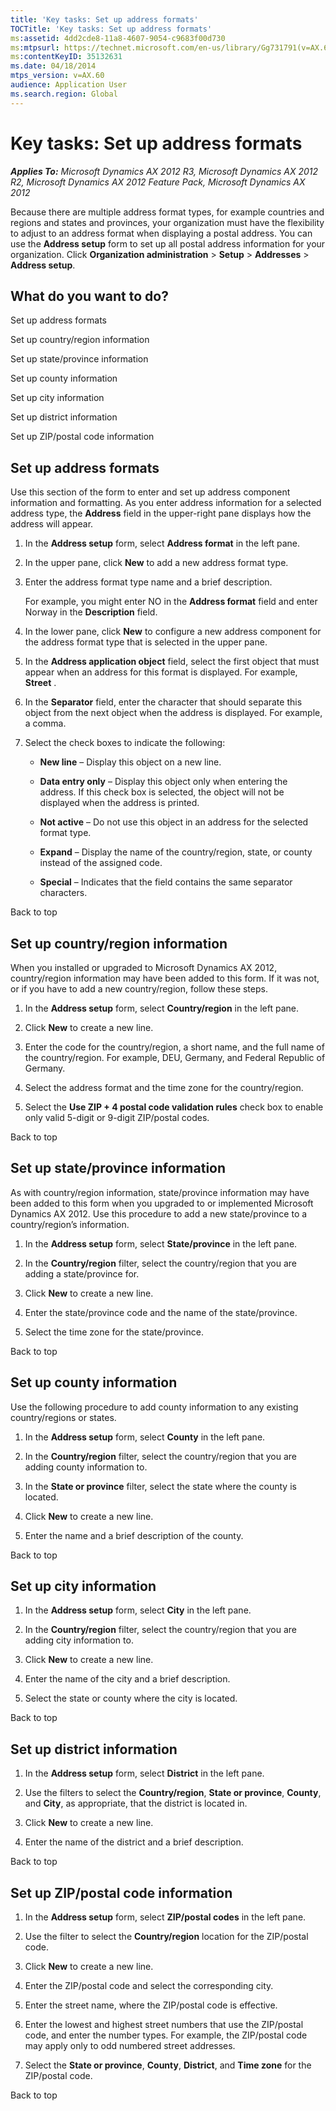 ```yaml
---
title: 'Key tasks: Set up address formats'
TOCTitle: 'Key tasks: Set up address formats'
ms:assetid: 4dd2cde8-11a8-4607-9054-c9683f00d730
ms:mtpsurl: https://technet.microsoft.com/en-us/library/Gg731791(v=AX.60)
ms:contentKeyID: 35132631
ms.date: 04/18/2014
mtps_version: v=AX.60
audience: Application User
ms.search.region: Global
---
```


# Key tasks: Set up address formats 


_**Applies To:** Microsoft Dynamics AX 2012 R3, Microsoft Dynamics AX 2012 R2, Microsoft Dynamics AX 2012 Feature Pack, Microsoft Dynamics AX 2012_

Because there are multiple address format types, for example countries and regions and states and provinces, your organization must have the flexibility to adjust to an address format when displaying a postal address. You can use the **Address setup** form to set up all postal address information for your organization. Click **Organization administration** \> **Setup** \> **Addresses** \> **Address setup**.

## What do you want to do?

Set up address formats

Set up country/region information

Set up state/province information

Set up county information

Set up city information

Set up district information

Set up ZIP/postal code information

## Set up address formats

Use this section of the form to enter and set up address component information and formatting. As you enter address information for a selected address type, the **Address** field in the upper-right pane displays how the address will appear.

1.  In the **Address setup** form, select **Address format** in the left pane.

2.  In the upper pane, click **New** to add a new address format type.

3.  Enter the address format type name and a brief description.
    
    For example, you might enter NO in the **Address format** field and enter Norway in the **Description** field.

4.  In the lower pane, click **New** to configure a new address component for the address format type that is selected in the upper pane.

5.  In the **Address application object** field, select the first object that must appear when an address for this format is displayed. For example, **Street** .

6.  In the **Separator** field, enter the character that should separate this object from the next object when the address is displayed. For example, a comma.

7.  Select the check boxes to indicate the following:
    
      - **New line** – Display this object on a new line.
    
      - **Data entry only** – Display this object only when entering the address. If this check box is selected, the object will not be displayed when the address is printed.
    
      - **Not active** – Do not use this object in an address for the selected format type.
    
      - **Expand** – Display the name of the country/region, state, or county instead of the assigned code.
    
      - **Special** – Indicates that the field contains the same separator characters.

Back to top

## Set up country/region information

When you installed or upgraded to Microsoft Dynamics AX 2012, country/region information may have been added to this form. If it was not, or if you have to add a new country/region, follow these steps.

1.  In the **Address setup** form, select **Country/region** in the left pane.

2.  Click **New** to create a new line.

3.  Enter the code for the country/region, a short name, and the full name of the country/region. For example, DEU, Germany, and Federal Republic of Germany.

4.  Select the address format and the time zone for the country/region.

5.  Select the **Use ZIP + 4 postal code validation rules** check box to enable only valid 5-digit or 9-digit ZIP/postal codes.

Back to top

## Set up state/province information

As with country/region information, state/province information may have been added to this form when you upgraded to or implemented Microsoft Dynamics AX 2012. Use this procedure to add a new state/province to a country/region’s information.

1.  In the **Address setup** form, select **State/province** in the left pane.

2.  In the **Country/region** filter, select the country/region that you are adding a state/province for.

3.  Click **New** to create a new line.

4.  Enter the state/province code and the name of the state/province.

5.  Select the time zone for the state/province.

Back to top

## Set up county information

Use the following procedure to add county information to any existing country/regions or states.

1.  In the **Address setup** form, select **County** in the left pane.

2.  In the **Country/region** filter, select the country/region that you are adding county information to.

3.  In the **State or province** filter, select the state where the county is located.

4.  Click **New** to create a new line.

5.  Enter the name and a brief description of the county.

Back to top

## Set up city information

1.  In the **Address setup** form, select **City** in the left pane.

2.  In the **Country/region** filter, select the country/region that you are adding city information to.

3.  Click **New** to create a new line.

4.  Enter the name of the city and a brief description.

5.  Select the state or county where the city is located.

Back to top

## Set up district information

1.  In the **Address setup** form, select **District** in the left pane.

2.  Use the filters to select the **Country/region**, **State or province**, **County**, and **City**, as appropriate, that the district is located in.

3.  Click **New** to create a new line.

4.  Enter the name of the district and a brief description.

Back to top

## Set up ZIP/postal code information

1.  In the **Address setup** form, select **ZIP/postal codes** in the left pane.

2.  Use the filter to select the **Country/region** location for the ZIP/postal code.

3.  Click **New** to create a new line.

4.  Enter the ZIP/postal code and select the corresponding city.

5.  Enter the street name, where the ZIP/postal code is effective.

6.  Enter the lowest and highest street numbers that use the ZIP/postal code, and enter the number types. For example, the ZIP/postal code may apply only to odd numbered street addresses.

7.  Select the **State or province**, **County**, **District**, and **Time zone** for the ZIP/postal code.

Back to top

  


